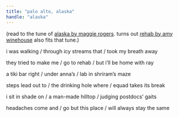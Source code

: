 ```yaml
---
title: "palo alto, alaska"
handle: "alaska"
---
```


(read to the tune of <a href="https://open.spotify.com/track/4HfLQJtVT1KiX1eVedDyTm?si=b69310f803094fbc">alaska by maggie rogers</a>. turns out <a href="https://open.spotify.com/track/3N4DI1vuTSX1tz7fa2NQZw?si=2c73218c6e9e48d7">rehab by amy winehouse</a> also fits that tune.)

i was walking / through icy streams that / took my breath away

they tried to make me / go to rehab / but i’ll be home with ray

a tiki bar right / under anna’s / lab in shriram’s maze

steps lead out to / the drinking hole where / equad takes its break

i sit in shade on / a man-made hilltop / judging postdocs’ gaits

headaches come and / go but this place / will always stay the same